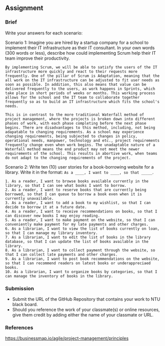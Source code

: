 ## Assignment

### Brief

Write your answers for each scenario:

Scenario 1:
Imagine you are hired by a startup company for a school to implement their IT infrastructure as their IT consultant. In your own words (300 words or less), describe how could implementing Scrum help their IT team improve their productivity.

```
By implementing Scrum, we will be able to satisfy the users of the IT infrastructure more quickly and react to their requests more frequently. One of the pillar of Scrum is Adaptation, meaning that the all work on the IT infrastructure can be adjusted to fit user needs as soon as possible. In addition, this also means that value can be delivered frequently to the users, as work happens in Sprints, which take place in short periods of weeks or months. This working process allows for the school and the IT team to collaborate together frequently so as to build an IT infrastructure which fits the school's needs.

This is in contrast to the more traditional Waterfall method of project management, where the projects is broken down into different phases of work, with each phase completing before the next phase begins. There are disadvantages to this method, including, not being adapatable to changing requirements. As a school may experience changing requirements, being subjected to changes in policy, operational needs, manpower, technology and etc., project requirements frequently change even when work begins. The unadaptable nature of a Waterfall method means the end product may not meet the newer requirements of the school. This results in abortive work, when teams do not adapt to the changing requirements of the project.
```

Scenario 2:
Write ten (10) user stories for a book-borrowing website for a library. Write it in the format: `As a ____, I want to ____, so that _____`.

```
1. As a reader, I want to browse books available currently in the library, so that I can see what books I want to borrow.
2. As a reader, I want to reserve books that are currently being borrowed, so that I can queue to borrow a book even when it is currently unavailable.
3. As a reader, I want to add a book to my wishlist, so that I can decide to borrow it at a future date.
4. As a reader, I want to receive recommendations on books, so that I can discover new books I may enjoy reading.
5. As a reader, I want to make payment on the website, so that I can conveniently make payment for my late payments and other charges.
6. As a librarian, I want to view the list of books currently on loan, so that I can manage my library inventory.
7. As a librarian, I want to edit the list of books in the library database, so that I can update the list of books available in the library.
8. As a librarian, I want to collect payment through the website, so that I can collect late payments and other charges.
9. As a librarian, I want to post book recommendations on the website, so that I can recommend readers on latest books or underappreciaed books.
10. As a librarian, I want to organize books by categories, so that I can manage the inventory of books in the library.
```

### Submission

- Submit the URL of the GitHub Repository that contains your work to NTU black board.
- Should you reference the work of your classmate(s) or online resources, give them credit by adding either the name of your classmate or URL.

### References

https://businessmap.io/agile/project-management/principles
